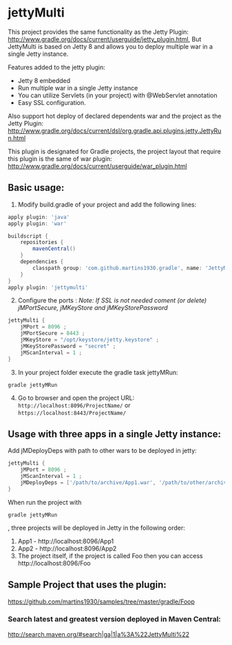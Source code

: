 jettyMulti
==========

This project provides the same functionality as the Jetty Plugin: http://www.gradle.org/docs/current/userguide/jetty_plugin.html,
But JettyMulti is based on Jetty 8 and allows you to deploy multiple war in a single Jetty instance.


Features added to the jetty plugin:
* Jetty 8 embedded
* Run multiple war in a single Jetty instance
* You can utilize Servlets (in your project) with @WebServlet annotation
* Easy SSL configuration. 

Also support hot deploy of declared dependents war and the project as the Jetty Plugin:
http://www.gradle.org/docs/current/dsl/org.gradle.api.plugins.jetty.JettyRun.html


This plugin is designated for Gradle projects, the project layout that require this plugin is the same of war plugin:
http://www.gradle.org/docs/current/userguide/war_plugin.html


## Basic usage:

1) Modify build.gradle of your project and add the following lines:

```groovy
apply plugin: 'java'
apply plugin: 'war'

buildscript {
    repositories {
        mavenCentral()
    }
    dependencies {
        classpath group: 'com.github.martins1930.gradle', name: 'JettyMulti', version: '1.0.0-RELEASE'
    }
}
apply plugin: 'jettymulti'
```

2) Configure the ports :
_Note: If SSL is not needed coment (or delete) jMPortSecure, jMKeyStore and jMKeyStorePassword_
```groovy
jettyMulti {
    jMPort = 8096 ;
    jMPortSecure = 8443 ;
    jMKeyStore = "/opt/keystore/jetty.keystore" ;
    jMKeyStorePassword = "secret" ;
    jMScanInterval = 1 ;
}
```

3) In your project folder execute the gradle task jettyMRun: 
```shell
gradle jettyMRun
```

4) Go to browser and open the project URL: 
<code>http://localhost:8096/ProjectName/</code>
or
<code>https://localhost:8443/ProjectName/</code>


## Usage with three apps in a single Jetty instance:

Add jMDeployDeps with path to other wars to be deployed in jetty:
```groovy
jettyMulti {
    jMPort = 8096 ;
    jMScanInterval = 1 ;
    jMDeployDeps = ['/path/to/archive/App1.war', '/path/to/other/archive/App3.war']
}
```
When run the project with 
```shell
gradle jettyMRun
```
, 
three projects will be deployed in Jetty in the following order:

1. App1 - http://localhost:8096/App1
2. App2 - http://localhost:8096/App2
3. The project itself, if the project is called Foo then you can access http://localhost:8096/Foo


## Sample Project that uses the plugin:
https://github.com/martins1930/samples/tree/master/gradle/Foop


### Search latest and greatest version deployed in Maven Central:
http://search.maven.org/#search|ga|1|a%3A%22JettyMulti%22

